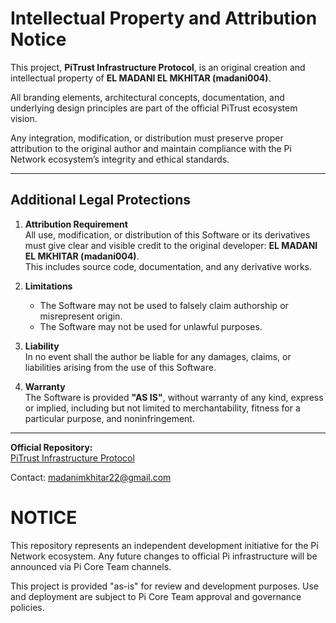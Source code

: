 # Intellectual Property and Attribution Notice

This project, **PiTrust Infrastructure Protocol**, is an original creation and
intellectual property of **EL MADANI EL MKHITAR (madani004)**.  

All branding elements, architectural concepts, documentation, and underlying
design principles are part of the official PiTrust ecosystem vision.  

Any integration, modification, or distribution must preserve proper attribution
to the original author and maintain compliance with the Pi Network ecosystem’s
integrity and ethical standards.

---

## Additional Legal Protections

1. **Attribution Requirement**  
   All use, modification, or distribution of this Software or its derivatives
   must give clear and visible credit to the original developer:
   **EL MADANI EL MKHITAR (madani004)**.  
   This includes source code, documentation, and any derivative works.

2. **Limitations**  
   - The Software may not be used to falsely claim authorship or misrepresent origin.  
   - The Software may not be used for unlawful purposes.  

3. **Liability**  
   In no event shall the author be liable for any damages, claims, or liabilities
   arising from the use of this Software.  

4. **Warranty**  
   The Software is provided **"AS IS"**, without warranty of any kind, express or implied,
   including but not limited to merchantability, fitness for a particular purpose,
   and noninfringement.  

---

**Official Repository:**  
[PiTrust Infrastructure Protocol](https://github.com/madanimkhitar22-beep/PiTrust-Infrastructure-Protocol)  

Contact: madanimkhitar22@gmail.com

# NOTICE

This repository represents an independent development initiative for the Pi Network ecosystem.
Any future changes to official Pi infrastructure will be announced via Pi Core Team channels.

This project is provided "as-is" for review and development purposes. Use and deployment are subject to Pi Core Team approval and governance policies.
